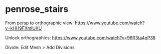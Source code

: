 # penrose_stairs

From persp to orthographic view: 
https://www.youtube.com/watch?v=kHH9FXmlUKU

Unlock orthographics:
https://www.youtube.com/watch?v=96R3ta4qP38

Divide:
Edit Mesh > Add Divisions
